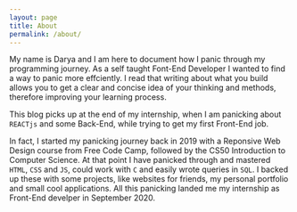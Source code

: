 ```yaml
---
layout: page
title: About
permalink: /about/
---
```

My name is Darya and I am here to document how I panic through my programming journey. As a self taught Font-End Developer I wanted to find a way to panic more effciently. I read that writing about what you build allows you to get a clear and concise idea of your thinking and methods, therefore improving your learning process.

This blog picks up at the end of my internship, when I am panicking about `REACTjs` and some Back-End, while trying to get my first Front-End job. 

In fact, I started my panicking journey back in 2019 with a Reponsive Web Design course from Free Code Camp, followed by the CS50 Introduction to Computer Science. At that point I have panicked through and mastered `HTML`, `CSS` and `JS`, could work with `C` and easily wrote queries in `SQL`. I backed up these with some projects, like websites for friends, my personal portfolio and small cool applications. All this panicking landed me my internship as Front-End develper in September 2020. 
